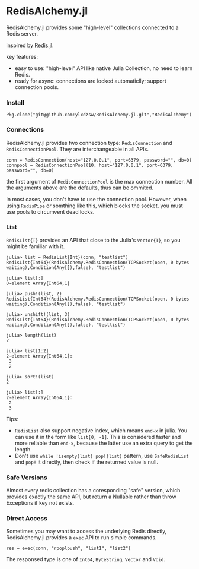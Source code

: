 RedisAlchemy.jl
===============

RedisAlchemy.jl provides some "high-level" collections connected to a Redis server.

inspired by [Redis.jl](https://github.com/jkaye2012/Redis.jl).

key features:

- easy to use: "high-level" API like native Julia Collection, no need to learn Redis.
- ready for async: connections are locked automaticlly; support connection pools.

### Install

```
Pkg.clone("git@github.com:ylxdzsw/RedisAlchemy.jl.git","RedisAlchemy")
```

### Connections

RedisAlchemy.jl provides two connection type: `RedisConnection` and `RedisConnectionPool`. They are interchangeable in all APIs.

```
conn = RedisConnection(host="127.0.0.1", port=6379, password="", db=0)
connpool = RedisConnectionPool(10, host="127.0.0.1", port=6379, password="", db=0)
```

the first argument of `RedisConnectionPool` is the max connection number. All the arguments above are the defaults, thus can be ommited.

In most cases, you don't have to use the connection pool. However, when using `RedisPipe` or somthing like this, which blocks the socket, you must use pools to circumvent dead locks.

### List

`RedisList{T}` provides an API that close to the Julia's `Vector{T}`, so you might be familiar with it.

```
julia> list = RedisList{Int}(conn, "testlist")
RedisList{Int64}(RedisAlchemy.RedisConnection(TCPSocket(open, 0 bytes waiting),Condition(Any[]),false), "testlist")

julia> list[:]
0-element Array{Int64,1}

julia> push!(list, 2)
RedisList{Int64}(RedisAlchemy.RedisConnection(TCPSocket(open, 0 bytes waiting),Condition(Any[]),false), "testlist")

julia> unshift!(list, 3)
RedisList{Int64}(RedisAlchemy.RedisConnection(TCPSocket(open, 0 bytes waiting),Condition(Any[]),false), "testlist")

julia> length(list)
2

julia> list[1:2]
2-element Array{Int64,1}:
 3
 2

julia> sort!(list)
2

julia> list[:]
2-element Array{Int64,1}:
 2
 3
```

Tips:

- `RedisList` also support negative index, which means `end-x` in julia. You can use it in the form like `list[0, -1]`. This is considered faster and more reliable than `end-x`, because the latter use an extra query to get the length.
- Don't use `while !isempty(list) pop!(list)` pattern, use `SafeRedisList` and `pop!` it directly, then check if the returned value is null.

### Safe Versions

Almost every redis collection has a coresponding "safe" version, which provides exactly the same API, but return a Nullable rather than throw Exceptions if key not exists.

### Direct Access

Sometimes you may want to access the underlying Redis directly, RedisAlchemy.jl provides a `exec` API to run simple commands.

```
res = exec(conn, "rpoplpush", "list1", "list2")
```

The responsed type is one of `Int64`, `ByteString`, `Vector` and `Void`.
